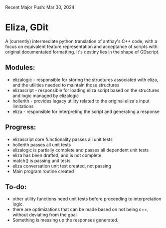 


Recent Major Push: Mar 30, 2024

# Eliza, GDit
A (currently) intermediate python translation of anthay's C++ code, with a focus on equivalent feature representation and acceptance of scripts with original documentated formatting. 
It's destiny lies in the shape of GDscript.


## Modules:
   - elizalogic      - responsible for storing the structures associated with eliza, and the utilities needed to maintain those structures
   - elizascript     - responsible for loading eliza script based on the structures and logic managed by elizalogic
   - hollerith       - provides legacy utility related to the original eliza's input limitations
   - eliza           - responsible for interpreting the script and generating a response


## Progress:
   - elizascript core functionality passes all unit tests
   - hollerith passes all unit tests
   - elizalogic is partially complete and passes all dependent unit tests
   - eliza has been drafted, and is not complete.
   - match() is passing unit tests
   - eliza conversation unit test created, not passing
   - Main program routine created

## To-do:
   - other utility functions need unit tests before proceeding to interpretation logic.
   - there are optimizations that can be made based on not being c++, without deviating from the goal
   - Something is messing up the responses generated.